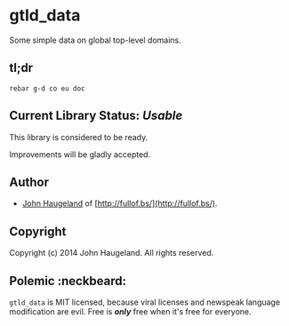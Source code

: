 gtld_data
=========

Some simple data on global top-level domains.





tl;dr
-----

`rebar g-d co eu doc`





Current Library Status: *Usable*
--------------------------------

This library is considered to be ready.

Improvements will be gladly accepted.





Author
------

* [John Haugeland](mailto:stonecypher@gmail.com) of [http://fullof.bs/](http://fullof.bs/).



Copyright
---------

Copyright (c) 2014 John Haugeland.  All rights reserved.



Polemic :neckbeard:
-------------------

`gtld_data` is MIT licensed, because viral licenses and newspeak language modification are evil.  Free is ***only*** free when it's free for everyone.
